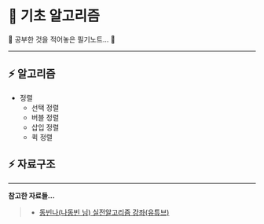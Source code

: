 # 📃 기초 알고리즘

📃 공부한 것을 적어놓은 필기노트... 📃

---

## ⚡ 알고리즘

- 정렬
  - 선택 정렬
  - 버블 정렬
  - 삽입 정렬
  - 퀵 정렬

## ⚡ 자료구조

---

<strong>참고한 자료들...</strong>

> - [동빈나(나동빈 님) 실전알고리즘 강좌(유튜브)](https://www.youtube.com/watch?v=qQ5iLNjpxSk&list=PLRx0vPvlEmdDHxCvAQS1_6XV4deOwfVrz&index=1)
